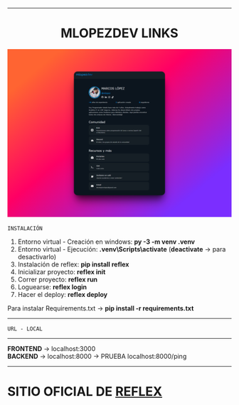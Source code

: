******************************************************************               
<div align="center">
<h1 align="center">MLOPEZDEV LINKS</h1>
</div>

![Captura proyecto](/assets/captura.png "Reflex")

    INSTALACIÓN

1. Entorno virtual - Creación en windows: **py -3 -m venv .venv**  
1. Entorno virtual - Ejecución: **.venv\Scripts\activate** (**deactivate** -> para desactivarlo)  
1. Instalación de reflex: **pip install reflex**  
1. Inicializar proyecto: **reflex init**  
1. Correr proyecto: **reflex run**  
1. Loguearse: **reflex login**  
1. Hacer el deploy: **reflex deploy**  

Para instalar Requirements.txt -> **pip install -r requirements.txt**
******************************************************************
    URL - LOCAL
******************************************************************
**FRONTEND** -> localhost:3000  
**BACKEND**  -> localhost:8000 -> PRUEBA localhost:8000/ping
******************************************************************
<h1>SITIO OFICIAL DE <a href="https://reflex.dev/">REFLEX</a></h1>